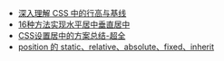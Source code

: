- [深入理解 CSS 中的行高与基线](https://blog.csdn.net/q121516340/article/details/51483439)
- [16种方法实现水平居中垂直居中](https://juejin.im/post/58f818bbb123db006233ab2a)
- [CSS设置居中的方案总结-超全](https://juejin.im/post/5a7a9a545188257a892998ef)
- [position 的 static、relative、absolute、fixed、inherit](http://blog.csdn.net/qq546937127/article/details/5989601)

